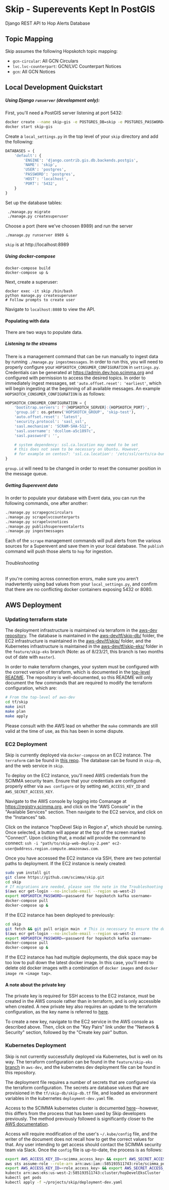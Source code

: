 # Skip - Superevents Kept In PostGIS

Django REST API to Hop Alerts Database

## Topic Mapping

Skip assumes the following Hopskotch topic mapping:

- `gcn-circular`: All GCN Circulars
- `lvc.lvc-counterpart`: GCN/LVC Counterpart Notices
- `gcn`: All GCN Notices

## Local Development Quickstart

##### Using Django `runserver` (development only):
First, you'll need a PostGIS server listening at port 5432:

```bash
docker create --name skip-gis -e POSTGRES_DB=skip -e POSTGRES_PASSWORD=postgres -e POSTGRES_USER=postgres -p 5432:5432 mdillon/postgis
docker start skip-gis
```

Create a `local_settings.py` in the top level of your `skip` directory and add the following:

```python
DATABASES = {
    'default': {
        'ENGINE': 'django.contrib.gis.db.backends.postgis',
        'NAME': 'skip',
        'USER': 'postgres',
        'PASSWORD': 'postgres',
        'HOST': 'localhost',
        'PORT': '5432',
    }
}
```

Set up the database tables:

```bash
 ./manage.py migrate
 ./manage.py createsuperuser
```

Choose a port (here we've choosen 8989) and run the server
```
./manage.py runserver 8989 &
```
`skip` is at http://localhost:8989


##### Using docker-compose

```
docker-compose build
docker-compose up &
```

Next, create a superuser:

```
docker exec -it skip /bin/bash
python manage.py createsuperuser
# Follow prompts to create user
```

Navigate to `localhost:8080` to view the API.

#### Populating with data

There are two ways to populate data.

##### Listening to the streams

There is a management command that can be run manually to ingest data by running `./manage.py ingestmessages`. In order to run this, you will need to properly configure your `HOPSKOTCH_CONSUMER_CONFIGURATION` in `settings.py`. Credentials can be generated at https://admin.dev.hop.scimma.org and configured with permission to access the desired topics. In order to immediately ingest messages, set `'auto.offset.reset': 'earliest'`, which will begin ingesting at the beginning of all available messages. An example `HOPSKOTCH_CONSUMER_CONFIGURATION` is as follows:

```python
HOPSKOTCH_CONSUMER_CONFIGURATION = {
    'bootstrap.servers': f'{HOPSKOTCH_SERVER}:{HOPSKOTCH_PORT}',
    'group.id': os.getenv('HOPSKOTCH_GROUP', 'skip-test'),
    'auto.offset.reset': 'latest',
    'security.protocol': 'sasl_ssl',
    'sasl.mechanism': 'SCRAM-SHA-512',
    'sasl.username': 'dcollom-a5c1897c',
    'sasl.password': '',

    # system dependency: ssl.ca.location may need to be set
    # this does not seem to be necessary on Ubuntu. However,
    # for example on centos7: 'ssl.ca.location': '/etc/ssl/certs/ca-bundle.crt',
}
```

`group.id` will need to be changed in order to reset the consumer position in the message queue.

##### Getting Superevent data

In order to populate your database with Event data, you can run the following commands, one after another:

```python
./manage.py scrapegcncirculars
./manage.py scrapelvccounterparts
./manage.py scrapelvcnotices
./manage.py publishsupereventalerts
./manage.py ingestmessages
```

Each of the `scrape` management commands will pull alerts from the various sources for a Superevent and save them in your local database. The `publish` command will push those alerts to `hop` for ingestion.

###### Troubleshooting

If you're coming across connection errors, make sure you aren't inadvertently using bad values from your `local_settings.py`, and 
confirm that there are no conflicting docker containers exposing 5432 or 8080.

## AWS Deployment

### Updating terraform state

The deployment infrastructure is maintained via terraform in the [aws-dev repository](https://github.com/scimma/aws-dev/). The database is maintained in the [aws-dev/tf/skip-db/](https://github.com/scimma/aws-dev/tree/master/tf/skip-db) folder, the EC2 infrastructure is maintained in the [aws-dev/tf/skip/](https://github.com/scimma/aws-dev/tree/master/tf/skip) folder, and the Kubernetes infrastructure is maintained in the [aws-dev/tf/skip-eks/](https://github.com/scimma/aws-dev/tree/feature/skip-eks/tf/skip-eks) folder in the `feature/skip-eks` branch (Note: as of 8/23/21, this branch is two months out of date with `master`).

In order to make terraform changes, your system must be configured with the correct version of terraform, which is documented in the [top-level README](https://github.com/scimma/aws-dev#build-tools). The repository is well-documented, so this README will only document the few commands that are required to modify the terraform configuration, which are:

```bash
# From the top-level of aws-dev
cd tf/skip
make init
make plan
make apply
```

Please consult with the AWS lead on whether the `make` commands are still valid at the time of use, as this has been in some dispute.

### EC2 Deployment

Skip is currently deployed via `docker-compose` on an EC2 instance. The `terraform` can be found in [this repo](https://github.com/scimma/aws-dev/tree/master/tf). The database can be found in `skip-db`, and the web service in `skip`.

To deploy on the EC2 instance, you'll need AWS credentials from the SCIMMA security team. Ensure that your credentials are configured properly either via `aws configure` or by setting `AWS_ACCESS_KEY_ID` and `AWS_SECRET_ACCESS_KEY`.

Navigate to the AWS console by logging into Comanage at https://registry.scimma.org, and click on the "AWS Console" in the "Available Services" section. Then navigate to the EC2 service, and click on the "Instances" tab.

Click on the instance "hopDevel Skip in Region a", which should be running. Once selected, a button will appear at the top of the screen marked "Connect". Upon clicking that, a modal will provide the command to connect: `ssh -i "path/to/skip-web-deploy-2.pem" ec2-user@address.region.compute.amazonaws.com`.

Once you have accessed the EC2 instance via SSH, there are two potential paths to deployment. If the EC2 instance is newly created:

```bash
sudo yum install git
git clone https://github.com/scimma/skip.git
cd skip
# If migrations are needed, please see the note in the Troubleshooting section of this document
$(aws ecr get-login --no-include-email --region us-west-2)
export HOPSKOTCH_PASSWORD=<password for hopskotch kafka username>
docker-compose pull
docker-compose up &
```

If the EC2 instance has been deployed to previously:

```bash
cd skip
git fetch && git pull origin main  # This is necessary to ensure the docker compose file is up to date
$(aws ecr get-login --no-include-email --region us-west-2)
export HOPSKOTCH_PASSWORD=<password for hopskotch kafka username>
docker-compose pull
docker-compose up &
```

If the EC2 instance has had multiple deployments, the disk space may be too low to pull down the latest docker image. In this case, you'll need to delete old docker images with a combination of `docker images` and `docker image rm <image tag>`.

#### A note about the private key

The private key is required for SSH access to the EC2 instance, must be created in the AWS console rather than in terraform, and is only accessible when created. A new private key also requires an update to the terraform configuration, as the key name is referred to [here](https://github.com/scimma/aws-dev/blob/0dbf906e398679cd925328381df112bdaadb3be1/tf/skip/skip.tf#L37).

To create a new key, navigate to the EC2 service in the AWS console as described above. Then, click on the "Key Pairs" link under the "Network & Security" section, followed by the "Create key pair" button.

### Kubernetes Deployment

Skip is not currently successfully deployed via Kubernetes, but is well on its way. The terraform configuration can be found in the `feature/skip-eks` [branch](https://github.com/scimma/aws-dev/tree/feature/skip-eks) in `aws-dev`, and the kubernetes dev deployment file can be found in this repository.

The deployment file requires a number of secrets that are configured via the terraform configuration. The secrets are database values that are provisioned in the `tf/skip-db/skip-db.tf` file, and loaded as environment variables in the kubernetes `deployment-dev.yaml` file.

Access to the SCIMMA kubernetes cluster is documented [here](https://github.com/scimma/aws-dev/blob/feature/skip-eks/doc/00README_FIRST.md)--however, this differs from the process that has been used by Skip developers previously. The method previously followed is significantly closer to the [AWS documentation](https://aws.amazon.com/premiumsupport/knowledge-center/amazon-eks-cluster-access/).

Access will require modification of the user's `~/.kube/config` file, and the writer of the document does not recall how to get the correct values for that. Any user intending to get access should contact the SCIMMA security team via Slack. Once the `config` file is up-to-date, the process is as follows:

```bash
export AWS_ACCESS_KEY_ID=<scimma_access_key> && export AWS_SECRET_ACCESS_KEY=<scimma_secret_key>
aws sts assume-role --role-arn arn:aws:iam::585193511743:role/scimma_power_user --role-session-name <your-session-name> --duration-seconds 43200  # This command will return values for AWS_ACCESS_KEY_ID, AWS_SECRET_ACCESS_KEY, and AWS_SESSION_TOKEN
export AWS_ACCESS_KEY_ID=<role_access_key> && export AWS_SECRET_ACCESS_KEY=<role_secret_key> && export AWS_SESSION_TOKEN=<role_session_token>
kubectx arn:aws:eks:us-west-2:585193511743:cluster/hopDevelEksCluster
kubectl get pods
kubectl apply -f ~/projects/skip/deployment-dev.yaml
```
